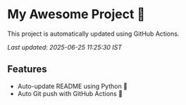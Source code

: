 # My Awesome Project 🚀

This project is automatically updated using GitHub Actions.

_Last updated: 2025-06-25 11:25:30 IST_

## Features
- Auto-update README using Python 🐍
- Auto Git push with GitHub Actions 🤖
